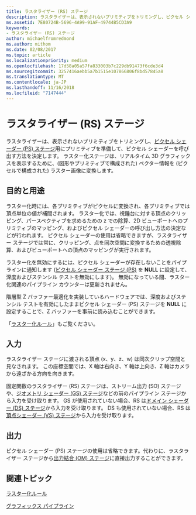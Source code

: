 ```yaml
---
title: ラスタライザー (RS) ステージ
description: ラスタライザーは、表示されないプリミティブをトリミングし、ピクセル シェーダー (PS) ステージ用にプリミティブを準備して、ピクセル シェーダーを呼び出す方法を決定します。
ms.assetid: 7E80724B-5696-4A99-91AF-49744B5CD3A9
keywords:
- ラスタライザー (RS) ステージ
author: michaelfromredmond
ms.author: mithom
ms.date: 02/08/2017
ms.topic: article
ms.localizationpriority: medium
ms.openlocfilehash: 17d58a05a57fa833003b7c229db91473f6cde3d4
ms.sourcegitcommit: 3257416aebb5a7b1515e107866806f8bd57845a8
ms.translationtype: MT
ms.contentlocale: ja-JP
ms.lasthandoff: 11/16/2018
ms.locfileid: "7147444"
---
```

# <a name="rasterizer-rs-stage"></a>ラスタライザー (RS) ステージ


ラスタライザーは、表示されないプリミティブをトリミングし、[ピクセル シェーダー (PS) ステージ](pixel-shader-stage--ps-.md)用にプリミティブを準備して、ピクセル シェーダーを呼び出す方法を決定します。 ラスター化ステージは、リアルタイム 3D グラフィックスを表示するために、(図形やプリミティブで構成された) ベクター情報を (ピクセルで構成された) ラスター画像に変換します。

## <a name="span-idpurposeandusesspanspan-idpurposeandusesspanspan-idpurposeandusesspanpurpose-and-uses"></a><span id="Purpose_and_uses"></span><span id="purpose_and_uses"></span><span id="PURPOSE_AND_USES"></span>目的と用途


ラスター化時には、各プリミティブがピクセルに変換され、各プリミティブでは頂点単位の値が補間されます。 ラスター化では、視錘台に対する頂点のクリッピング、パースペクティブを求めるための z での除算、2D ビューポートへのプリミティブのマッピング、およびピクセル シェーダーの呼び出し方法の決定などが行われます。 ピクセル シェーダーの使用は省略できますが、ラスタライザー ステージでは常に、クリッピング、点を同次空間に変換するための透視除算、およびビューポートへの頂点のマッピングが実行されます。

ラスター化を無効にするには、ピクセル シェーダーが存在しないことをパイプラインに通知します ([ピクセル シェーダー ステージ (PS)](pixel-shader-stage--ps-.md) を **NULL** に設定して、深度およびステンシル テストを無効にします)。 無効になっている間、ラスター化関連のパイプライン カウンターは更新されません。

階層型 Z バッファー最適化を実装しているハードウェアでは、深度およびステンシル テストを有効にしたままピクセル シェーダー (PS) ステージを **NULL** に設定することで、Z バッファーを事前に読み込むことができます。

「[ラスター化ルール](rasterization-rules.md)」もご覧ください。

## <a name="span-idinputspanspan-idinputspanspan-idinputspaninput"></a><span id="Input"></span><span id="input"></span><span id="INPUT"></span>入力


ラスタライザー ステージに渡される頂点 (x、y、z、w) は同次クリップ空間と見なされます。 この座標空間では、X 軸は右向き、Y 軸は上向き、Z 軸はカメラから遠ざかる方向を向きます。

固定関数のラスタライザー (RS) ステージは、ストリーム出力 (SO) ステージや、[ジオメトリ シェーダー (GS) ステージ](geometry-shader-stage--gs-.md)などの前のパイプライン ステージから入力を受け取ります。 GS が使用されていない場合、RS は[ドメイン シェーダー (DS) ステージ](domain-shader-stage--ds-.md)から入力を受け取ります。 DS も使用されていない場合、RS は[頂点シェーダー (VS) ステージ](vertex-shader-stage--vs-.md)から入力を受け取ります。

## <a name="span-idoutputspanspan-idoutputspanspan-idoutputspanoutput"></a><span id="Output"></span><span id="output"></span><span id="OUTPUT"></span>出力


ピクセル シェーダー (PS) ステージの使用は省略できます。代わりに、ラスタライザー ステージから[出力結合 (OM) ステージ](output-merger-stage--om-.md)に直接出力することができます。

## <a name="span-idrelated-topicsspanrelated-topics"></a><span id="related-topics"></span>関連トピック


[ラスター化ルール](rasterization-rules.md)

[グラフィックス パイプライン](graphics-pipeline.md)

 

 




